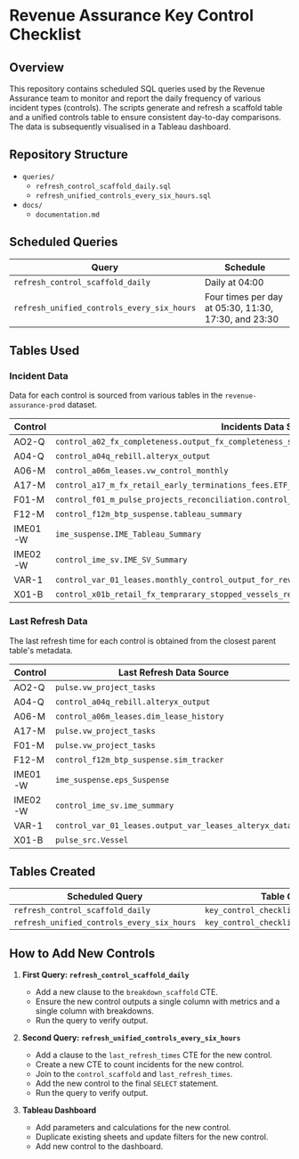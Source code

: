# Revenue Assurance Key Control Checklist

## Overview
This repository contains scheduled SQL queries used by the Revenue Assurance team to monitor and report the daily frequency of various incident types (controls). The scripts generate and refresh a scaffold table and a unified controls table to ensure consistent day-to-day comparisons. The data is subsequently visualised in a Tableau dashboard.

## Repository Structure

- `queries/`
  - `refresh_control_scaffold_daily.sql`
  - `refresh_unified_controls_every_six_hours.sql`
- `docs/`
  - `documentation.md`

## Scheduled Queries

| Query                                | Schedule                                           |
|--------------------------------------|----------------------------------------------------|
| `refresh_control_scaffold_daily`     | Daily at 04:00                                     |
| `refresh_unified_controls_every_six_hours` | Four times per day at 05:30, 11:30, 17:30, and 23:30 |

## Tables Used

### Incident Data

Data for each control is sourced from various tables in the `revenue-assurance-prod` dataset.

| Control | Incidents Data Source |
|---------|------------------------|
| AO2-Q   | `control_a02_fx_completeness.output_fx_completeness_snb_control_monthly_data` |
| A04-Q   | `control_a04q_rebill.alteryx_output` |
| A06-M   | `control_a06m_leases.vw_control_monthly` |
| A17-M   | `control_a17_m_fx_retail_early_terminations_fees.ETF_control_pulse_and_sdp_fees_calculated` |
| F01-M   | `control_f01_m_pulse_projects_reconciliation.control_monthly_data` |
| F12-M   | `control_f12m_btp_suspense.tableau_summary` |
| IME01-W | `ime_suspense.IME_Tableau_Summary` |
| IME02-W | `control_ime_sv.IME_SV_Summary` |
| VAR-1   | `control_var_01_leases.monthly_control_output_for_review2` |
| X01-B   | `control_x01b_retail_fx_temprarary_stopped_vessels_review.control_output_data_temp_stop_vessels` |

### Last Refresh Data

The last refresh time for each control is obtained from the closest parent table's metadata.

| Control | Last Refresh Data Source |
|---------|---------------------------|
| AO2-Q   | `pulse.vw_project_tasks` |
| A04-Q   | `control_a04q_rebill.alteryx_output` |
| A06-M   | `control_a06m_leases.dim_lease_history` |
| A17-M   | `pulse.vw_project_tasks` |
| F01-M   | `pulse.vw_project_tasks` |
| F12-M   | `control_f12m_btp_suspense.sim_tracker` |
| IME01-W | `ime_suspense.eps_Suspense` |
| IME02-W | `control_ime_sv.ime_summary` |
| VAR-1   | `control_var_01_leases.output_var_leases_alteryx_data` |
| X01-B   | `pulse_src.Vessel` |

## Tables Created

| Scheduled Query                        | Table Created                                |
|----------------------------------------|----------------------------------------------|
| `refresh_control_scaffold_daily`       | `key_control_checklist.control_scaffold`     |
| `refresh_unified_controls_every_six_hours` | `key_control_checklist.unified_controls` |

## How to Add New Controls

1. **First Query: `refresh_control_scaffold_daily`**
   - Add a new clause to the `breakdown_scaffold` CTE.
   - Ensure the new control outputs a single column with metrics and a single column with breakdowns.
   - Run the query to verify output.

2. **Second Query: `refresh_unified_controls_every_six_hours`**
   - Add a clause to the `last_refresh_times` CTE for the new control.
   - Create a new CTE to count incidents for the new control.
   - Join to the `control_scaffold` and `last_refresh_times`.
   - Add the new control to the final `SELECT` statement.
   - Run the query to verify output.

3. **Tableau Dashboard**
   - Add parameters and calculations for the new control.
   - Duplicate existing sheets and update filters for the new control.
   - Add new control to the dashboard.

